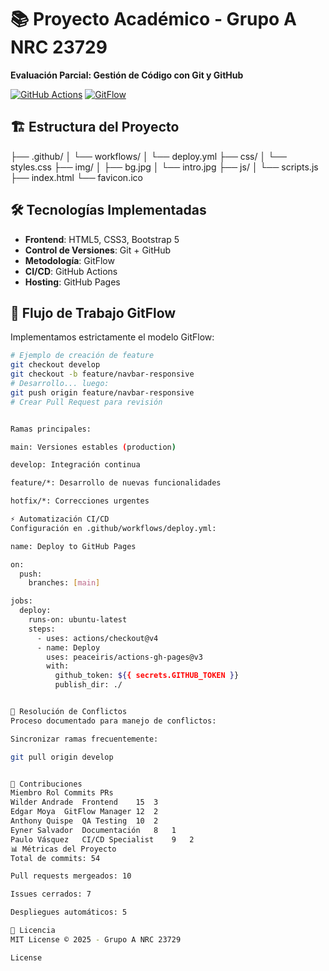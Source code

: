 # 📚 Proyecto Académico - Grupo A NRC 23729
**Evaluación Parcial: Gestión de Código con Git y GitHub**

[![GitHub Actions](https://img.shields.io/github/actions/workflow/status/GrupoA-NRC23729/proyecto/deploy.yml?label=Despliegue%20CI/CD)](https://github.com/GrupoA-NRC23729/proyecto/actions)
[![GitFlow](https://img.shields.io/badge/GitFlow-Implementado-success)](https://nvie.com/posts/a-successful-git-branching-model/)

## 🏗️ Estructura del Proyecto
├── .github/
│ └── workflows/
│ └── deploy.yml
├── css/
│ └── styles.css
├── img/
│ ├── bg.jpg
│ └── intro.jpg
├── js/
│ └── scripts.js
├── index.html
└── favicon.ico


## 🛠️ Tecnologías Implementadas
- **Frontend**: HTML5, CSS3, Bootstrap 5
- **Control de Versiones**: Git + GitHub
- **Metodología**: GitFlow
- **CI/CD**: GitHub Actions
- **Hosting**: GitHub Pages

## 🔄 Flujo de Trabajo GitFlow
Implementamos estrictamente el modelo GitFlow:

```bash
# Ejemplo de creación de feature
git checkout develop
git checkout -b feature/navbar-responsive
# Desarrollo... luego:
git push origin feature/navbar-responsive
# Crear Pull Request para revisión


Ramas principales:

main: Versiones estables (production)

develop: Integración continua

feature/*: Desarrollo de nuevas funcionalidades

hotfix/*: Correcciones urgentes

⚡ Automatización CI/CD
Configuración en .github/workflows/deploy.yml:

name: Deploy to GitHub Pages

on:
  push:
    branches: [main]

jobs:
  deploy:
    runs-on: ubuntu-latest
    steps:
      - uses: actions/checkout@v4
      - name: Deploy
        uses: peaceiris/actions-gh-pages@v3
        with:
          github_token: ${{ secrets.GITHUB_TOKEN }}
          publish_dir: ./


🧩 Resolución de Conflictos
Proceso documentado para manejo de conflictos:

Sincronizar ramas frecuentemente:

git pull origin develop


👥 Contribuciones
Miembro	Rol	Commits	PRs
Wilder Andrade	Frontend	15	3
Edgar Moya	GitFlow Manager	12	2
Anthony Quispe	QA Testing	10	2
Eyner Salvador	Documentación	8	1
Paulo Vásquez	CI/CD Specialist	9	2
📊 Métricas del Proyecto
Total de commits: 54

Pull requests mergeados: 10

Issues cerrados: 7

Despliegues automáticos: 5

📄 Licencia
MIT License © 2025 - Grupo A NRC 23729

License


